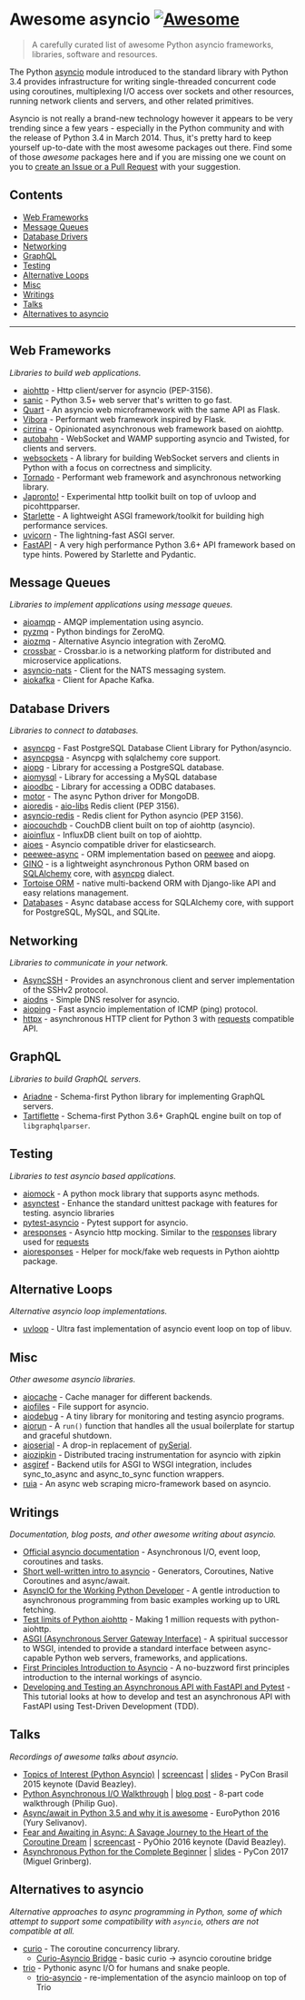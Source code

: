 # Awesome asyncio [![Awesome](https://cdn.rawgit.com/sindresorhus/awesome/d7305f38d29fed78fa85652e3a63e154dd8e8829/media/badge.svg)](https://github.com/sindresorhus/awesome)

> A carefully curated list of awesome Python asyncio frameworks, libraries, software and resources.

The Python [asyncio](https://docs.python.org/3/library/asyncio.html) module introduced to the standard library with Python 3.4 provides infrastructure for writing single-threaded concurrent code using coroutines, multiplexing I/O access over sockets and other resources, running network clients and servers, and other related primitives.

Asyncio is not really a brand-new technology however it appears to be very trending since a few years - especially in the Python community and with the release of Python 3.4 in March 2014.
Thus, it's pretty hard to keep yourself up-to-date with the most awesome packages out there.
Find some of those *awesome* packages here and if you are missing one we count on you to [create an Issue or a Pull Request](https://github.com/timofurrer/awesome-asyncio/blob/master/CONTRIBUTING.md) with your suggestion.

## Contents

* [Web Frameworks](#web-frameworks)
* [Message Queues](#message-queues)
* [Database Drivers](#database-drivers)
* [Networking](#networking)
* [GraphQL](#graphql)
* [Testing](#testing)
* [Alternative Loops](#alternative-loops)
* [Misc](#misc)
* [Writings](#writings)
* [Talks](#talks)
* [Alternatives to asyncio](#alternatives-to-asyncio)


***

## Web Frameworks

*Libraries to build web applications.*

* [aiohttp](https://github.com/KeepSafe/aiohttp) - Http client/server for asyncio (PEP-3156).
* [sanic](https://github.com/channelcat/sanic) - Python 3.5+ web server that's written to go fast.
* [Quart](https://gitlab.com/pgjones/quart) - An asyncio web microframework with the same API as Flask.
* [Vibora](https://github.com/vibora-io/vibora) - Performant web framework inspired by Flask.
* [cirrina](https://github.com/neolynx/cirrina) - Opinionated asynchronous web framework based on aiohttp.
* [autobahn](https://github.com/crossbario/autobahn-python) - WebSocket and WAMP supporting asyncio and Twisted, for clients and servers.
* [websockets](https://github.com/aaugustin/websockets/) - A library for building WebSocket servers and clients in Python with a focus on correctness and simplicity.
* [Tornado](http://www.tornadoweb.org/en/stable/) - Performant web framework and asynchronous networking library.
* [Japronto!](https://github.com/squeaky-pl/japronto) - Experimental http toolkit built on top of uvloop and picohttpparser.
* [Starlette](https://github.com/encode/starlette) - A lightweight ASGI framework/toolkit for building high performance services.
* [uvicorn](https://github.com/encode/uvicorn) - The lightning-fast ASGI server.
* [FastAPI](https://github.com/tiangolo/fastapi) - A very high performance Python 3.6+ API framework based on type hints. Powered by Starlette and Pydantic.

## Message Queues

*Libraries to implement applications using message queues.*

* [aioamqp](https://github.com/Polyconseil/aioamqp) - AMQP implementation using asyncio.
* [pyzmq](https://github.com/zeromq/pyzmq) - Python bindings for ZeroMQ.
* [aiozmq](https://github.com/aio-libs/aiozmq) - Alternative Asyncio integration with ZeroMQ.
* [crossbar](https://github.com/crossbario/crossbar) - Crossbar.io is a networking platform for distributed and microservice applications.
* [asyncio-nats](https://github.com/nats-io/asyncio-nats) - Client for the NATS messaging system.
* [aiokafka](https://github.com/aio-libs/aiokafka) - Client for Apache Kafka.

## Database Drivers

*Libraries to connect to databases.*

* [asyncpg](https://github.com/MagicStack/asyncpg) - Fast PostgreSQL Database Client Library for Python/asyncio.
* [asyncpgsa](https://github.com/CanopyTax/asyncpgsa) - Asyncpg with sqlalchemy core support.
* [aiopg](https://github.com/aio-libs/aiopg/) - Library for accessing a PostgreSQL database.
* [aiomysql](https://github.com/aio-libs/aiomysql) - Library for accessing a MySQL database
* [aioodbc](https://github.com/aio-libs/aioodbc) - Library for accessing a ODBC databases.
* [motor](https://github.com/mongodb/motor) - The async Python driver for MongoDB.
* [aioredis](https://github.com/aio-libs/aioredis) - [aio-libs](https://github.com/aio-libs) Redis client (PEP 3156).
* [asyncio-redis](https://github.com/jonathanslenders/asyncio-redis) - Redis client for Python asyncio (PEP 3156).
* [aiocouchdb](https://github.com/aio-libs/aiocouchdb) - CouchDB client built on top of aiohttp (asyncio).
* [aioinflux](https://github.com/plugaai/aioinflux) - InfluxDB client built on top of aiohttp.
* [aioes](https://github.com/aio-libs/aioes) - Asyncio compatible driver for elasticsearch.
* [peewee-async](https://github.com/05bit/peewee-async) - ORM implementation based on [peewee](https://github.com/coleifer/peewee) and aiopg.
* [GINO](https://github.com/fantix/gino) - is a lightweight asynchronous Python ORM based on [SQLAlchemy](https://www.sqlalchemy.org/) core, with [asyncpg](https://github.com/MagicStack/asyncpg) dialect.
* [Tortoise ORM](https://github.com/tortoise/tortoise-orm) - native multi-backend ORM with Django-like API and easy relations management.
* [Databases](https://github.com/encode/databases) - Async database access for SQLAlchemy core, with support for PostgreSQL, MySQL, and SQLite.

## Networking

*Libraries to communicate in your network.*

* [AsyncSSH](https://github.com/ronf/asyncssh) - Provides an asynchronous client and server implementation of the SSHv2 protocol.
* [aiodns](https://github.com/saghul/aiodns) - Simple DNS resolver for asyncio.
* [aioping](https://github.com/stellarbit/aioping) - Fast asyncio implementation of ICMP (ping) protocol.
* [httpx](https://github.com/encode/httpx) - asynchronous HTTP client for Python 3 with [requests](https://github.com/psf/requests) compatible API.

## GraphQL

*Libraries to build GraphQL servers.*

* [Ariadne](https://ariadnegraphql.org) - Schema-first Python library for implementing GraphQL servers.
* [Tartiflette](https://tartiflette.io/) - Schema-first Python 3.6+ GraphQL engine built on top of `libgraphqlparser`.

## Testing

*Libraries to test asyncio based applications.*

* [aiomock](https://github.com/nhumrich/aiomock/) - A python mock library that supports async methods.
* [asynctest](https://github.com/Martiusweb/asynctest/) - Enhance the standard unittest package with features for testing. asyncio libraries
* [pytest-asyncio](https://github.com/pytest-dev/pytest-asyncio) - Pytest support for asyncio.
* [aresponses](https://github.com/CircleUp/aresponses) - Asyncio http mocking. Similar to the [responses](https://github.com/getsentry/responses) library used for [requests](https://github.com/requests/requests)
* [aioresponses](https://github.com/pnuckowski/aioresponses) - Helper for mock/fake web requests in Python aiohttp package.

## Alternative Loops

*Alternative asyncio loop implementations.*

* [uvloop](https://github.com/MagicStack/uvloop) - Ultra fast implementation of asyncio event loop on top of libuv.

## Misc

*Other awesome asyncio libraries.*

* [aiocache](https://github.com/argaen/aiocache) - Cache manager for different backends.
* [aiofiles](https://github.com/Tinche/aiofiles/) - File support for asyncio.
* [aiodebug](https://github.com/qntln/aiodebug) - A tiny library for monitoring and testing asyncio programs.
* [aiorun](https://github.com/cjrh/aiorun) - A `run()` function that handles all the usual boilerplate for startup and graceful shutdown.
* [aioserial](https://github.com/changyuheng/aioserial) - A drop-in replacement of [pySerial](https://github.com/pyserial/pyserial).
* [aiozipkin](https://github.com/aio-libs/aiozipkin) - Distributed tracing instrumentation for asyncio with zipkin
* [asgiref](https://github.com/django/asgiref) - Backend utils for ASGI to WSGI integration, includes sync_to_async and async_to_sync function wrappers.
* [ruia](https://github.com/howie6879/ruia) - An async web scraping micro-framework based on asyncio.
## Writings

*Documentation, blog posts, and other awesome writing about asyncio.*

* [Official asyncio documentation](https://docs.python.org/3/library/asyncio.html) - Asynchronous I/O, event loop, coroutines and tasks.
* [Short well-written intro to asyncio](http://masnun.com/2015/11/13/python-generators-coroutines-native-coroutines-and-async-await.html) - Generators, Coroutines, Native Coroutines and async/await.
* [AsyncIO for the Working Python Developer](https://hackernoon.com/asyncio-for-the-working-python-developer-5c468e6e2e8e) - A gentle introduction to asynchronous programming from basic examples working up to URL fetching.
* [Test limits of Python aiohttp](https://pawelmhm.github.io/asyncio/python/aiohttp/2016/04/22/asyncio-aiohttp.html) - Making 1 million requests with python-aiohttp.
* [ASGI (Asynchronous Server Gateway Interface)](https://asgi.readthedocs.io/en/latest/) - A spiritual successor to WSGI, intended to provide a standard interface between async-capable Python web servers, frameworks, and applications.
* [First Principles Introduction to Asyncio](https://hackernoon.com/a-simple-introduction-to-pythons-asyncio-595d9c9ecf8c) - A no-buzzword first principles introduction to the internal workings of asyncio.
* [Developing and Testing an Asynchronous API with FastAPI and Pytest](https://testdriven.io/blog/fastapi-crud/) - This tutorial looks at how to develop and test an asynchronous API with FastAPI using Test-Driven Development (TDD).

## Talks

*Recordings of awesome talks about asyncio.*

* [Topics of Interest (Python Asyncio)](https://youtu.be/ZzfHjytDceU) | [screencast](https://youtu.be/lYe8W04ERnY) | [slides](https://speakerdeck.com/dabeaz/topics-of-interest-async) - PyCon Brasil 2015 keynote (David Beazley).
* [Python Asynchronous I/O Walkthrough](https://www.youtube.com/playlist?list=PLpEcQSRWP2IjVRlTUptdD05kG-UkJynQT) | [blog post](http://pgbovine.net/python-async-io-walkthrough.htm) - 8-part code walkthrough (Philip Guo).
* [Async/await in Python 3.5 and why it is awesome](https://www.youtube.com/watch?v=m28fiN9y_r8&t=132s) - EuroPython 2016 (Yury Selivanov).
* [Fear and Awaiting in Async: A Savage Journey to the Heart of the Coroutine Dream](https://www.youtube.com/watch?v=E-1Y4kSsAFc) | [screencast](https://www.youtube.com/watch?v=Bm96RqNGbGo) - PyOhio 2016 keynote (David Beazley).
* [Asynchronous Python for the Complete Beginner](https://www.youtube.com/watch?v=iG6fr81xHKA) | [slides](https://speakerdeck.com/pycon2017/miguel-grinberg-asynchronous-python-for-the-complete-beginner) - PyCon 2017 (Miguel Grinberg).

## Alternatives to asyncio

*Alternative approaches to async programming in Python, some of which attempt to support some compatibility with `asyncio`, others are not compatible at all.*

* [curio](https://github.com/dabeaz/curio) - The coroutine concurrency library.
  * [Curio-Asyncio Bridge](https://github.com/dabeaz/curio/issues/190) - basic curio -> asyncio coroutine bridge
* [trio](https://github.com/python-trio/trio) - Pythonic async I/O for humans and snake people.
  * [trio-asyncio](https://github.com/python-trio/trio-asyncio) - re-implementation of the asyncio mainloop on top of Trio
